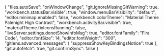 {
    "files.autoSave": "onWindowChange",
    "git.ignoreMissingGitWarning": true,
    "workbench.statusBar.visible": true,
    "window.menuBarVisibility": "default",
    "editor.minimap.enabled": false,
    "workbench.colorTheme": "Material Theme Palenight High Contrast",
    "workbench.activityBar.visible": true,
    "materialTheme.fixIconsRunning": false,
    "liveServer.settings.donotShowInfoMsg": true,
    "editor.fontFamily": "Fira Code",
    "editor.fontSize": 14,
    "editor.fontWeight": "300",
    "gitlens.advanced.messages": {
        "suppressShowKeyBindingsNotice": true
    },
    "git.autofetch": true,
    "git.confirmSync": false
}